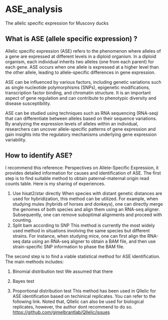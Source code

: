 # ASE_analysis
The allelic specific expression for Muscovy ducks  

## What is ASE (allele specific expression) ?
Allelic specific expression (ASE) refers to the phenomenon where alleles of a gene are expressed at different levels in a diploid organism. In a diploid organism, each individual inherits two alleles (one from each parent) for each gene. ASE occurs when one allele is expressed at a higher level than the other allele, leading to allele-specific differences in gene expression.  

ASE can be influenced by various factors, including genetic variations such as single nucleotide polymorphisms (SNPs), epigenetic modifications, transcription factor binding, and chromatin structure. It is an important aspect of gene regulation and can contribute to phenotypic diversity and disease susceptibility.  

ASE can be studied using techniques such as RNA sequencing (RNA-seq) that can differentiate between alleles based on their sequence variations. By analyzing the expression levels of alleles within an individual, researchers can uncover allele-specific patterns of gene expression and gain insights into the regulatory mechanisms underlying gene expression variability.  

## How to identify ASE?
I recommend this reference: Perspectives on Allele-Specific Expression, it provides detailed information for causes and identification of ASE.
The first step is to find suitable method to obtain paternal-maternal origin read counts table. Here is my sharing of experiences.
1. Use hisat2/star directly
When species with distant genetic distances are used for hybridization, this method can be utilized. For example, when studying mules (hybrids of horses and donkeys), one can directly merge the genomes of both species and align them using an RNA-seq aligner. Subsequently, one can remove suboptimal alignments and proceed with counting.
2. Split bam according to SNP
This method is currently the most widely used method in situations involving the same species but different strains. For instance, when studying mice, one can first align the RNA-seq data using an RNA-seq aligner to obtain a BAM file, and then use strain-specific SNP information to phase the BAM file.


The second step is to find a viable statistical method for ASE identification.
The main methods includes:
1. Binomial distribution test
We assumed that there

2. Bayes test
  
3. Proportional distribution test
This method has been used in Qllelic for ASE identification based on techinical replicates. You can refer to the following link. Noted that, Qllelic can also be used for biological replicates, however, the author dont recommend to do so.
https://github.com/gimelbrantlab/Qllelic/issues

